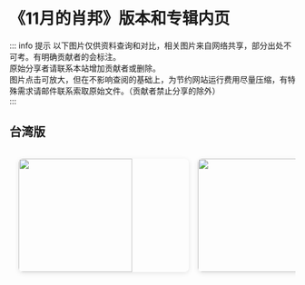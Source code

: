 # 《11月的肖邦》版本和专辑内页

::: info 提示
以下图片仅供资料查询和对比，相关图片来自网络共享，部分出处不可考。有明确贡献者的会标注。<br>
原始分享者请联系本站增加贡献者或删除。<br>
图片点击可放大，但在不影响查阅的基础上，为节约网站运行费用尽量压缩，有特殊需求请邮件联系索取原始文件。（贡献者禁止分享的除外）<br>
:::

## 台湾版
<!-- markdownlint-disable -->

<div class="image-scroll-container">
  <div class="image-scroll-wrapper">
    <div class="image-scroll-content">
      <img src="//public.jaychou.wiki/composition/cd/2005-十一月的肖邦[台湾]/back.jpg/yss+sy" />
      <img src="//public.jaychou.wiki/composition/cd/2005-十一月的肖邦[台湾]/cover.jpg/yss+sy" />
      <img src="//public.jaychou.wiki/composition/cd/2005-十一月的肖邦[台湾]/内2.jpg/yss+sy" />
      <img src="//public.jaychou.wiki/composition/cd/2005-十一月的肖邦[台湾]/内3.jpg/yss+sy" />
      <img src="//public.jaychou.wiki/composition/cd/2005-十一月的肖邦[台湾]/内4.jpg/yss+sy" />
      <img src="//public.jaychou.wiki/composition/cd/2005-十一月的肖邦[台湾]/内5.jpg/yss+sy" />
      <img src="//public.jaychou.wiki/composition/cd/2005-十一月的肖邦[台湾]/内6.jpg/yss+sy" />
      <img src="//public.jaychou.wiki/composition/cd/2005-十一月的肖邦[台湾]/内7.jpg/yss+sy" />
      <img src="//public.jaychou.wiki/composition/cd/2005-十一月的肖邦[台湾]/内8.jpg/yss+sy" />
      <img src="//public.jaychou.wiki/composition/cd/2005-十一月的肖邦[台湾]/内9.jpg/yss+sy" />
      <img src="//public.jaychou.wiki/composition/cd/2005-十一月的肖邦[台湾]/内10.jpg/yss+sy" />
      <img src="//public.jaychou.wiki/composition/cd/2005-十一月的肖邦[台湾]/内11.jpg/yss+sy" />
      <img src="//public.jaychou.wiki/composition/cd/2005-十一月的肖邦[台湾]/内12.jpg/yss+sy" />
      <img src="//public.jaychou.wiki/composition/cd/2005-十一月的肖邦[台湾]/内13.jpg/yss+sy" />
      <img src="//public.jaychou.wiki/composition/cd/2005-十一月的肖邦[台湾]/内14.jpg/yss+sy" />
      <img src="//public.jaychou.wiki/composition/cd/2005-十一月的肖邦[台湾]/内16.jpg/yss+sy" />
      <img src="//public.jaychou.wiki/composition/cd/2005-十一月的肖邦[台湾]/内17.jpg/yss+sy" />
      <img src="//public.jaychou.wiki/composition/cd/2005-十一月的肖邦[台湾]/内18.jpg/yss+sy" />
      <img src="//public.jaychou.wiki/composition/cd/2005-十一月的肖邦[台湾]/内19.jpg/yss+sy" />
      <img src="//public.jaychou.wiki/composition/cd/2005-十一月的肖邦[台湾]/内20.jpg/yss+sy" />
      <img src="//public.jaychou.wiki/composition/cd/2005-十一月的肖邦[台湾]/内21.jpg/yss+sy" />
      <img src="//public.jaychou.wiki/composition/cd/2005-十一月的肖邦[台湾]/内22.jpg/yss+sy" />
      <img src="//public.jaychou.wiki/composition/cd/2005-十一月的肖邦[台湾]/内23.jpg/yss+sy" />
      <img src="//public.jaychou.wiki/composition/cd/2005-十一月的肖邦[台湾]/内24.jpg/yss+sy" />
      <img src="//public.jaychou.wiki/composition/cd/2005-十一月的肖邦[台湾]/内25.jpg/yss+sy" />
      <img src="//public.jaychou.wiki/composition/cd/2005-十一月的肖邦[台湾]/内26.jpg/yss+sy" />
      <img src="//public.jaychou.wiki/composition/cd/2005-十一月的肖邦[台湾]/内27.jpg/yss+sy" />
      <img src="//public.jaychou.wiki/composition/cd/2005-十一月的肖邦[台湾]/内28.jpg/yss+sy" />
      <img src="//public.jaychou.wiki/composition/cd/2005-十一月的肖邦[台湾]/内29.jpg/yss+sy" />
      <img src="//public.jaychou.wiki/composition/cd/2005-十一月的肖邦[台湾]/内30.jpg/yss+sy" />
      <img src="//public.jaychou.wiki/composition/cd/2005-十一月的肖邦[台湾]/disc.jpg/yss+sy" />
      <img src="//public.jaychou.wiki/composition/cd/2005-十一月的肖邦[台湾]/内15.jpg/yss+sy" />
    </div>
  </div>
  
  <!-- 放大预览模态框 -->
  <div class="image-modal" id="imageModal">
    <span class="close">&times;</span>
    <img class="modal-content" id="modalImage">
  </div>
</div>

<style>
.image-scroll-container {
  width: 100%;
  overflow: hidden;
  position: relative;
  margin: 1rem 0;
}

.image-scroll-wrapper {
  overflow-x: auto;
  -webkit-overflow-scrolling: touch; /* 优化移动端滚动 */
  padding: 1rem 0;
}

.image-scroll-content {
  display: flex;
  gap: 1rem;
  padding: 0 1rem;
  min-width: max-content; /* 保持内容不换行 */
}

.image-scroll-content img {
  height: 200px;
  min-width: 300px;
  object-fit: cover;
  border-radius: 8px;
  cursor: zoom-in;
  transition: transform 0.2s;
  box-shadow: 0 2px 8px rgba(0,0,0,0.1);
}

.image-scroll-content img:hover {
  transform: scale(1.02);
}

/* 模态框样式 */
.image-modal {
  display: none;
  position: fixed;
  z-index: 999;
  left: 0;
  top: 0;
  width: 100%;
  height: 100%;
  background-color: rgba(0,0,0,0.9);
}

.modal-content {
  margin: auto;
  display: block;
  max-width: 90%;
  max-height: 90vh;
  animation: zoom 0.3s;
}

.close {
  position: absolute;
  top: 15px;
  right: 35px;
  color: white;
  font-size: 40px;
  font-weight: bold;
  cursor: pointer;
}

@keyframes zoom {
  from {transform: scale(0.1)}
  to {transform: scale(1)}
}

@media (max-width: 768px) {
  .image-scroll-content img {
    height: 150px;
    min-width: 200px;
  }
}
</style>

<!-- markdownlint-restore -->

